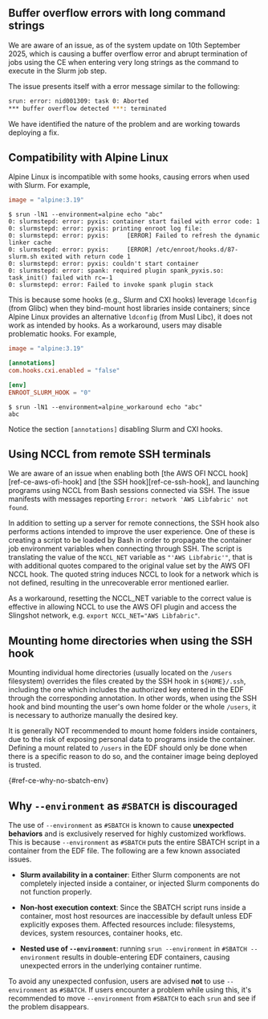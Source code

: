 ## Buffer overflow errors with long command strings

We are aware of an issue, as of the system update on 10th September 2025, which is causing a buffer overflow error and abrupt termination of jobs using the CE when entering very long strings as the command to execute in the Slurm job step.

The issue presents itself with a error message similar to the following:

```bash
srun: error: nid001309: task 0: Aborted
*** buffer overflow detected ***: terminated
```

We have identified the nature of the problem and are working towards deploying a fix.


## Compatibility with Alpine Linux

Alpine Linux is incompatible with some hooks, causing errors when used with Slurm. For example,

```toml title="EDF: alpine.toml"
image = "alpine:3.19"
```

```console title="Command-line"
$ srun -lN1 --environment=alpine echo "abc"
0: slurmstepd: error: pyxis: container start failed with error code: 1
0: slurmstepd: error: pyxis: printing enroot log file:
0: slurmstepd: error: pyxis:     [ERROR] Failed to refresh the dynamic linker cache
0: slurmstepd: error: pyxis:     [ERROR] /etc/enroot/hooks.d/87-slurm.sh exited with return code 1
0: slurmstepd: error: pyxis: couldn't start container
0: slurmstepd: error: spank: required plugin spank_pyxis.so: task_init() failed with rc=-1
0: slurmstepd: error: Failed to invoke spank plugin stack
```

This is because some hooks (e.g., Slurm and CXI hooks) leverage `ldconfig` (from Glibc) when they bind-mount host libraries inside containers; since Alpine Linux provides an alternative `ldconfig` (from Musl Libc), it does not work as intended by hooks. As a workaround, users may disable problematic hooks. For example,

```toml title="EDF: alpine_workaround.toml"
image = "alpine:3.19"

[annotations]
com.hooks.cxi.enabled = "false"

[env]
ENROOT_SLURM_HOOK = "0"
```

```console title="Command-line"
$ srun -lN1 --environment=alpine_workaround echo "abc"
abc
```

Notice the section `[annotations]` disabling Slurm and CXI hooks.

## Using NCCL from remote SSH terminals

We are aware of an issue when enabling both [the AWS OFI NCCL hook][ref-ce-aws-ofi-hook] and [the SSH hook][ref-ce-ssh-hook], and launching programs using NCCL from Bash sessions connected via SSH.
The issue manifests with messages reporting `Error: network 'AWS Libfabric' not found`.

In addition to setting up a server for remote connections, the SSH hook also performs actions intended to improve the user experience. One of these is creating a script to be loaded by Bash in order to propagate the container job environment variables when connecting through SSH.
The script is translating the value of the `NCCL_NET` variable as `"'AWS Libfabric'"`, that is with additional quotes compared to the original value set by the AWS OFI NCCL hook. The quoted string induces NCCL to look for a network which is not defined, resulting in the unrecoverable error mentioned earlier.

As a workaround, resetting the NCCL_NET variable to the correct value is effective in allowing NCCL to use the AWS OFI plugin and access the Slingshot network, e.g. `export NCCL_NET="AWS Libfabric"`.

## Mounting home directories when using the SSH hook

Mounting individual home directories (usually located on the `/users` filesystem) overrides the files created by the SSH hook in `${HOME}/.ssh`, including the one which includes the authorized key entered in the EDF through the corresponding annotation. In other words, when using the SSH hook and bind mounting the user's own home folder or the whole `/users`, it is necessary to authorize manually the desired key.

It is generally NOT recommended to mount home folders inside containers, due to the risk of exposing personal data to programs inside the container.
Defining a mount related to `/users` in the EDF should only be done when there is a specific reason to do so, and the container image being deployed is trusted.

[](){#ref-ce-why-no-sbatch-env}
## Why `--environment` as `#SBATCH` is discouraged

The use of `--environment` as `#SBATCH` is known to cause **unexpected behaviors** and is exclusively reserved for highly customized workflows. This is because `--environment` as `#SBATCH` puts the entire SBATCH script in a container from the EDF file. The following are a few known associated issues.

 - **Slurm availability in a container**: Either Slurm components are not completely injected inside a container, or injected Slurm components do not function properly.

 - **Non-host execution context**: Since the SBATCH script runs inside a container, most host resources are inaccessible by default unless EDF explicitly exposes them. Affected resources include: filesystems, devices, system resources, container hooks, etc.

 - **Nested use of `--environment`**: running `srun --environment` in `#SBATCH --environment` results in double-entering EDF containers, causing unexpected errors in the underlying container runtime.

To avoid any unexpected confusion, users are advised **not** to use `--environment` as `#SBATCH`. If users encounter a problem while using this, it's recommended to move `--environment` from `#SBATCH` to each `srun` and see if the problem disappears.

